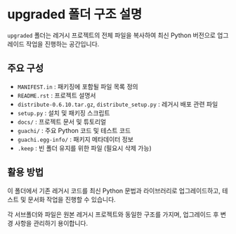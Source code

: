 # upgraded 폴더 구조 설명

`upgraded` 폴더는 레거시 프로젝트의 전체 파일을 복사하여 최신 Python 버전으로 업그레이드 작업을 진행하는 공간입니다.

## 주요 구성

- `MANIFEST.in` : 패키징에 포함될 파일 목록 정의
- `README.rst` : 프로젝트 설명서
- `distribute-0.6.10.tar.gz`, `distribute_setup.py` : 레거시 배포 관련 파일
- `setup.py` : 설치 및 패키징 스크립트
- `docs/` : 프로젝트 문서 및 튜토리얼
- `guachi/` : 주요 Python 코드 및 테스트 코드
- `guachi.egg-info/` : 패키지 메타데이터 정보
- `.keep` : 빈 폴더 유지를 위한 파일 (필요시 삭제 가능)

## 활용 방법

이 폴더에서 기존 레거시 코드를 최신 Python 문법과 라이브러리로 업그레이드하고, 테스트 및 문서화 작업을 진행할 수 있습니다.

각 서브폴더와 파일은 원본 레거시 프로젝트와 동일한 구조를 가지며, 업그레이드 후 변경 사항을 관리하기 용이합니다.
